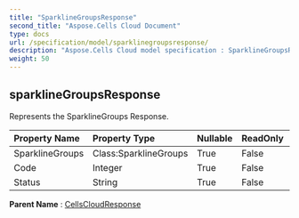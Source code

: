 ```yaml
---
title: "SparklineGroupsResponse"
second_title: "Aspose.Cells Cloud Document"
type: docs
url: /specification/model/sparklinegroupsresponse/
description: "Aspose.Cells Cloud model specification : SparklineGroupsResponse. Effortlessly handle Excel and other spreadsheet documents with features like opening, generating, editing, splitting, merging, comparing, and converting."
weight: 50
---
```


## **sparklineGroupsResponse**

Represents the SparklineGroups Response. 

| Property Name | Property Type | Nullable |  ReadOnly | DefaultValue | Description | 
| :- | :- | :- |:- |  :- | :- |
| SparklineGroups | Class:SparklineGroups | True |  False |  |  |  
| Code | Integer | True |  False |  |  |  
| Status | String | True |  False |  |  |  

**Parent Name** : [CellsCloudResponse](cellscloudresponse)

